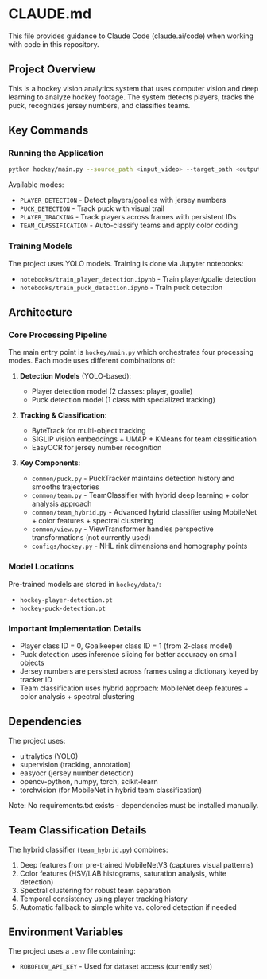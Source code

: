 # CLAUDE.md

This file provides guidance to Claude Code (claude.ai/code) when working with code in this repository.

## Project Overview

This is a hockey vision analytics system that uses computer vision and deep learning to analyze hockey footage. The system detects players, tracks the puck, recognizes jersey numbers, and classifies teams.

## Key Commands

### Running the Application
```bash
python hockey/main.py --source_path <input_video> --target_path <output_video> --mode <MODE> --device <cuda|cpu>
```

Available modes:
- `PLAYER_DETECTION` - Detect players/goalies with jersey numbers
- `PUCK_DETECTION` - Track puck with visual trail
- `PLAYER_TRACKING` - Track players across frames with persistent IDs
- `TEAM_CLASSIFICATION` - Auto-classify teams and apply color coding

### Training Models
The project uses YOLO models. Training is done via Jupyter notebooks:
- `notebooks/train_player_detection.ipynb` - Train player/goalie detection
- `notebooks/train_puck_detection.ipynb` - Train puck detection

## Architecture

### Core Processing Pipeline
The main entry point is `hockey/main.py` which orchestrates four processing modes. Each mode uses different combinations of:

1. **Detection Models** (YOLO-based):
   - Player detection model (2 classes: player, goalie)
   - Puck detection model (1 class with specialized tracking)

2. **Tracking & Classification**:
   - ByteTrack for multi-object tracking
   - SIGLIP vision embeddings + UMAP + KMeans for team classification
   - EasyOCR for jersey number recognition

3. **Key Components**:
   - `common/puck.py` - PuckTracker maintains detection history and smooths trajectories
   - `common/team.py` - TeamClassifier with hybrid deep learning + color analysis approach
   - `common/team_hybrid.py` - Advanced hybrid classifier using MobileNet + color features + spectral clustering
   - `common/view.py` - ViewTransformer handles perspective transformations (not currently used)
   - `configs/hockey.py` - NHL rink dimensions and homography points

### Model Locations
Pre-trained models are stored in `hockey/data/`:
- `hockey-player-detection.pt`
- `hockey-puck-detection.pt`

### Important Implementation Details
- Player class ID = 0, Goalkeeper class ID = 1 (from 2-class model)
- Puck detection uses inference slicing for better accuracy on small objects
- Jersey numbers are persisted across frames using a dictionary keyed by tracker ID
- Team classification uses hybrid approach: MobileNet deep features + color analysis + spectral clustering

## Dependencies
The project uses:
- ultralytics (YOLO)
- supervision (tracking, annotation)
- easyocr (jersey number detection)
- opencv-python, numpy, torch, scikit-learn
- torchvision (for MobileNet in hybrid team classification)

Note: No requirements.txt exists - dependencies must be installed manually.

## Team Classification Details
The hybrid classifier (`team_hybrid.py`) combines:
1. Deep features from pre-trained MobileNetV3 (captures visual patterns)
2. Color features (HSV/LAB histograms, saturation analysis, white detection)
3. Spectral clustering for robust team separation
4. Temporal consistency using player tracking history
5. Automatic fallback to simple white vs. colored detection if needed

## Environment Variables
The project uses a `.env` file containing:
- `ROBOFLOW_API_KEY` - Used for dataset access (currently set)